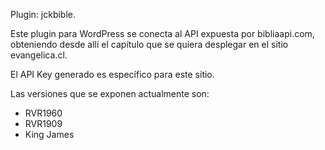 Plugin: jckbible.

Este plugin para WordPress se conecta al API expuesta por bibliaapi.com, obteniendo desde allí el capítulo que se quiera desplegar en el sitio evangelica.cl.

El API Key generado es específico para este sitio.

Las versiones que se exponen actualmente son:
- RVR1960
- RVR1909
- King James
